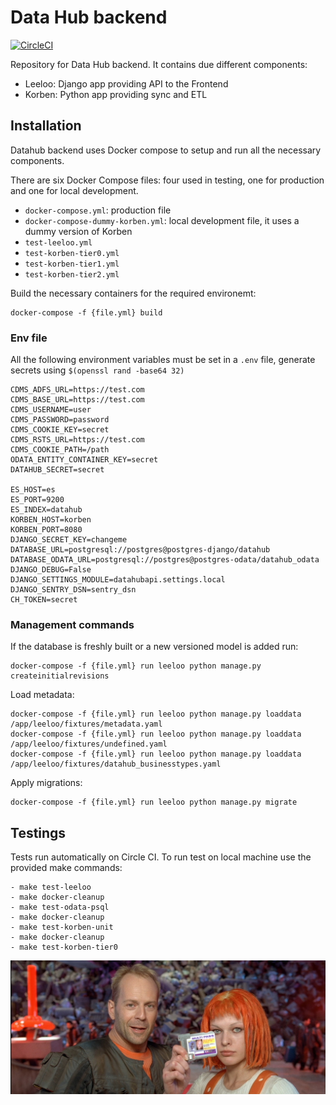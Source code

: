 # Data Hub backend

[![CircleCI](https://circleci.com/gh/uktrade/data-hub-backend/tree/master.svg?style=svg)](https://circleci.com/gh/uktrade/data-hub-backend/tree/master)

Repository for Data Hub backend. It contains due different components:

* Leeloo: Django app providing API to the Frontend
* Korben: Python app providing sync and ETL

## Installation

Datahub backend uses Docker compose to setup and run all the necessary components.

There are six Docker Compose files: four used in testing, one for production and one for local development.

* `docker-compose.yml`: production file
* `docker-compose-dummy-korben.yml`: local development file, it uses a dummy version of Korben
* `test-leeloo.yml`
* `test-korben-tier0.yml`
* `test-korben-tier1.yml`
* `test-korben-tier2.yml`

Build the necessary containers for the required environemt:

    docker-compose -f {file.yml} build

### Env file

All the following environment variables must be set in a `.env` file, generate secrets using `$(openssl rand -base64 32)`

```
CDMS_ADFS_URL=https://test.com
CDMS_BASE_URL=https://test.com
CDMS_USERNAME=user
CDMS_PASSWORD=password
CDMS_COOKIE_KEY=secret
CDMS_RSTS_URL=https://test.com
CDMS_COOKIE_PATH=/path
ODATA_ENTITY_CONTAINER_KEY=secret
DATAHUB_SECRET=secret

ES_HOST=es
ES_PORT=9200
ES_INDEX=datahub
KORBEN_HOST=korben
KORBEN_PORT=8080
DJANGO_SECRET_KEY=changeme
DATABASE_URL=postgresql://postgres@postgres-django/datahub
DATABASE_ODATA_URL=postgresql://postgres@postgres-odata/datahub_odata
DJANGO_DEBUG=False
DJANGO_SETTINGS_MODULE=datahubapi.settings.local
DJANGO_SENTRY_DSN=sentry_dsn
CH_TOKEN=secret
```

### Management commands

If the database is freshly built or a new versioned model is added run:

    docker-compose -f {file.yml} run leeloo python manage.py createinitialrevisions

Load metadata:

    docker-compose -f {file.yml} run leeloo python manage.py loaddata /app/leeloo/fixtures/metadata.yaml
    docker-compose -f {file.yml} run leeloo python manage.py loaddata /app/leeloo/fixtures/undefined.yaml
    docker-compose -f {file.yml} run leeloo python manage.py loaddata /app/leeloo/fixtures/datahub_businesstypes.yaml

Apply migrations:
    
    docker-compose -f {file.yml} run leeloo python manage.py migrate
    
## Testings

Tests run automatically on Circle CI. To run test on local machine use the provided make commands:

    - make test-leeloo
    - make docker-cleanup
    - make test-odata-psql
    - make docker-cleanup
    - make test-korben-unit
    - make docker-cleanup
    - make test-korben-tier0

![Leeloo and Korben](leeloo-korben.jpg)
